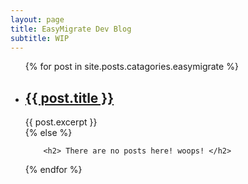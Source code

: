 ```yaml
---
layout: page
title: EasyMigrate Dev Blog
subtitle: WIP
---
```


<ul>
  {% for post in site.posts.catagories.easymigrate %}
    <li>
        <h2>
        <a href="{{ post.url }}">{{ post.title }}</a>
        </h2>
        {{ post.excerpt }}
    </li>
    {% else %}

        <h2> There are no posts here! woops! </h2>

  {% endfor %}
</ul>
